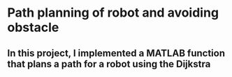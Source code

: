 # Path planning of robot and avoiding obstacle

## In this project, I implemented a MATLAB function that plans a path for a robot using the Dijkstra

